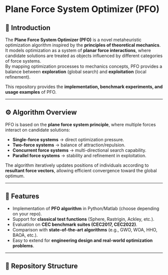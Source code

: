 # Plane Force System Optimizer (PFO)

## 📌 Introduction
The **Plane Force System Optimizer (PFO)** is a novel metaheuristic optimization algorithm inspired by the **principles of theoretical mechanics**.  
It models optimization as a system of **planar force interactions**, where candidate solutions are treated as objects influenced by different categories of force systems.  
By mapping optimization processes to mechanics concepts, PFO provides a balance between **exploration** (global search) and **exploitation** (local refinement).

This repository provides the **implementation, benchmark experiments, and usage examples** of PFO.

---

## ⚙️ Algorithm Overview
PFO is based on the **plane force system principle**, where multiple forces interact on candidate solutions:

- **Single-force systems** → direct optimization pressure.  
- **Two-force systems** → balance of attraction/repulsion.  
- **Concurrent force systems** → multi-directional search capability.  
- **Parallel force systems** → stability and refinement in exploitation.  

The algorithm iteratively updates positions of individuals according to **resultant force vectors**, allowing efficient convergence toward the global optimum.

---

## 🚀 Features
- Implementation of **PFO algorithm** in Python/Matlab (choose depending on your repo).  
- Support for **classical test functions** (Sphere, Rastrigin, Ackley, etc.).  
- Evaluation on **CEC benchmark suites (CEC2017, CEC2022)**.  
- Comparison with **state-of-the-art algorithms** (e.g., GWO, WOA, HHO, BAOA, etc.).  
- Easy to extend for **engineering design and real-world optimization problems**.  

---

## 📂 Repository Structure
